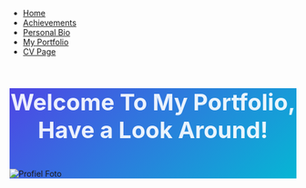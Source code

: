 <html lang="nl">
<head>
<meta charset="UTF-8">
<meta name="viewport" content="width=device-width, initial-scale=1.0">
<title>Joshua Boermans - Junior IT Professional
</title>
<link href="https://cdn.jsdelivr.net/npm/tailwindcss@2.2.19/dist/tailwind.min.css" rel="stylesheet">
<link rel="stylesheet" href="https://cdn.jsdelivr.net/npm/@fortawesome/fontawesome-free@6.4.0/css/all.min.css">
<style>
    h1 {    
        color: rgba(255, 255, 255, 0.9);
        font-size: 2.5rem;
        font-weight: 700;
        text-align: center;
    }
@media print {
body { -webkit-print-color-adjust: exact; }
* { box-sizing: border-box; }
}
.gradient-bg {
background: linear-gradient(135deg, #4f46e5 0%, #06b6d4 100%);
}
.tech-badge {
background: linear-gradient(45deg, #4f46e5, #06b6d4);
color: white;
}
.career-transition {
background: linear-gradient(45deg, #10b981, #3b82f6);
color: white;
}
.bootcamp-highlight {
background: linear-gradient(45deg, #f59e0b, #ef4444);
color: white;
}
.nav ul li {
        margin-right: 32px; /* Increase space between items */
    }
    nav ul li:last-child {
        margin-right: 0; /* Remove margin from last item */
    }
        .li {
        list-style-type: none;
        margin-right: 80px;
        padding: 50px;
        margin: 50px;
    }
.p1 { 
        text-align: center;
        font-size: 1.2rem;
        color: #333;
    }

.h1 {
        text-align: center;
        
</style>

</head>
<body class="bg-gray-50 text-gray-800 font-sans">
<nav class="bg-white shadow-md py-4">
    <ul class="flex space-x-4 justify-center">
        <li><a href="../home.html" class="hover:underline text-blue-400">Home</a></li>
        <li><a href="../achievements page/index.html" class="hover:underline text-blue-400">Achievements</a></li>
        <li><a href="../Personal Bio/index.html" class="hover:underline text-blue-400">Personal Bio</a></li>
        <li><a href="../My Portfolio/index.html" class="hover:underline text-blue-400">My Portfolio</a></li>
        <li><a href="../cv page/index.html" class="hover:underline text-blue-400">CV Page</a></li>
    </ul>
  </nav>

<!-- Header Section -->
<div class="gradient-bg text-white py-8 px-4">
  <div class="max-w-4xl mx-auto flex flex-col md:flex-row justify-between items-center gap-6">
    <h1>Welcome To My Portfolio, Have a Look Around!</h1>
    </div>
</body>
    <br>
<img src="../cv page/Profiel foto.jpg" 
     alt="Profiel Foto" 
     class="mt-6 mx-auto rounded-xl w-full max-w-md object-cover shadow-lg border-4 border-white">

